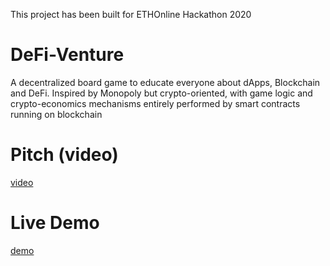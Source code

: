 This project has been built for ETHOnline Hackathon 2020

# DeFi-Venture
A decentralized board game to educate everyone about dApps, Blockchain and DeFi. Inspired by Monopoly but crypto-oriented, with game logic and crypto-economics mechanisms entirely performed by smart contracts running on blockchain

# Pitch (video)

[video](https://levalleux-ludo.github.io/DAPP/DeFiVenture/video.html)

# Live Demo

[demo](https://levalleux-ludo.github.io/DAPP/DeFiVenture/demo.html)

